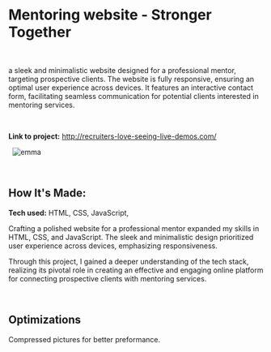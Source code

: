 # Mentoring website - Stronger Together

&nbsp;

a sleek and minimalistic website designed for a professional
mentor, targeting prospective clients. The website is fully responsive, ensuring an optimal user experience across devices. 
It features an interactive contact form, facilitating seamless communication for potential clients interested in mentoring services.

&nbsp;

**Link to project:** http://recruiters-love-seeing-live-demos.com/

&nbsp;
![emma](https://github.com/kev-er/stronger-together-mentoring/assets/81853888/e2d8be36-88b8-4f0d-9442-e585213da045)

&nbsp;

## How It's Made:

**Tech used:** HTML, CSS, JavaScript,

Crafting a polished website for a professional mentor expanded my skills in HTML, CSS, and JavaScript. The sleek and minimalistic design prioritized user experience across devices, emphasizing responsiveness.

Through this project, I gained a deeper understanding of the tech stack, realizing its pivotal role in creating an effective and engaging online platform for connecting prospective clients with mentoring services.

&nbsp;

## Optimizations

Compressed pictures for better preformance. 





